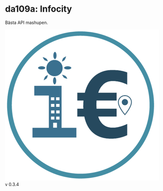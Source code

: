 # da109a: Infocity

Bästa API mashupen.

![logo](https://github.com/PhilipHolmqvist/da109a-infocity/blob/main/Frontend/icons/infocity-icon_v2_221227.png)
v 0.3.4
